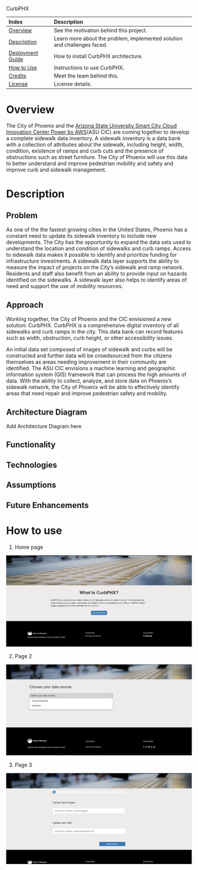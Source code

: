 CurbPHX

|Index| Description|
|:----------------|:-----------|
| [Overview](#overview)         |     See the motivation behind this project.    | 
| [Description](#description)         |     Learn more about the problem, implemented solution and challenges faced.    | 
| [Deployment Guide](#deployment-guide)         |    How to install CurbPHX architecture. |
| [How to Use](#how-to-use)       |     Instructions to use CurbPHX.   |
| [Credits](#credits)      |     Meet the team behind this.     |
| [License](#license)      |     License details.     |



# Overview
The City of Phoenix and the [Arizona State University Smart City Cloud Innovation Center Power by AWS](https://smartchallenges.asu.edu/)(ASU CIC) are coming together to develop a complete sidewalk data inventory. A sidewalk inventory is a data bank with a collection of attributes about the sidewalk, including height, width, condition, existence of ramps and curb cuts and the presence of obstructions such as street furniture. The City of Phoenix will use this data to better understand and improve pedestrian mobility and safety and improve curb and sidewalk management.  


# Description

## Problem
As one of the the fastest growing cities in the United States, Phoenix has a constant need to update its sidewalk inventory to include new developments. The City has the opportunity to expand the data sets used to understand the location and condition of sidewalks and curb ramps. Access to sidewalk data makes it possible to identify and prioritize funding for infrastructure investments. A sidewalk data layer supports the ability to measure the impact of projects on the City’s sidewalk and ramp network. Residents and staff also benefit from an ability to provide input on hazards identified on the sidewalks. A sidewalk layer also helps to identify areas of need and support the use of mobility resources.

## Approach
Working together, the City of Phoenix and the CIC envisioned a new solution: CurbPHX. CurbPHX is a comprehensive digital inventory of all sidewalks and curb ramps in the city. This data bank can record features such as width, obstruction, curb height, or other accessibility issues. 

An initial data set composed of images of sidewalk and curbs will be constructed and further data will be crowdsourced from the citizens themselves as areas needing improvement in their community are identified. The ASU CIC envisions a machine learning and geographic information system (GIS) framework that can process the high amounts of data. With the ability to collect, analyze, and store data on Phoenix’s sidewalk network, the City of Phoenix will be able to effectively identify areas that need repair and improve pedestrian safety and mobility. 

## Architecture Diagram

Add Architecture Diagram here


## Functionality 



## Technologies




## Assumptions





## Future Enhancements






# How to use
1. Home page

![Page1](https://github.com/ASUCICREPO/CurbPHX/blob/main/images/page1.JPG)


2. Page 2

![Page2](https://github.com/ASUCICREPO/CurbPHX/blob/main/images/page2.JPG)


3. Page 3

![Page3](https://github.com/ASUCICREPO/CurbPHX/blob/main/images/page3-Eagleview.JPG)
